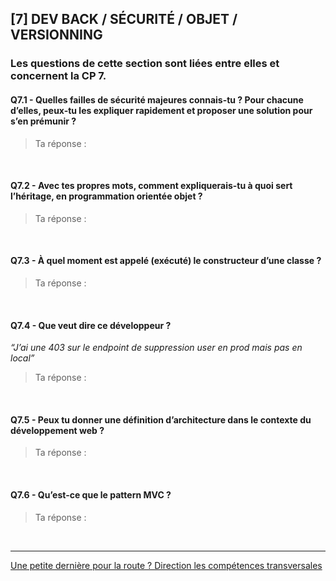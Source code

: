 ## **[7] DEV BACK / SÉCURITÉ / OBJET / VERSIONNING**

### Les questions de cette section sont liées entre elles et concernent la CP 7.

#### Q7.1 - Quelles failles de sécurité majeures connais-tu ? Pour chacune d’elles, peux-tu les expliquer rapidement et proposer une solution pour s’en prémunir ?

> Ta réponse : 

&nbsp;

#### Q7.2 - Avec tes propres mots, comment expliquerais-tu à quoi sert l’héritage, en programmation orientée objet ?

> Ta réponse : 

&nbsp;

#### Q7.3 - À quel moment est appelé (exécuté) le constructeur d’une classe ?

> Ta réponse : 

&nbsp;

#### Q7.4 - Que veut dire ce développeur ? 

*“J’ai une 403 sur le endpoint de suppression user en prod mais pas en local”*

> Ta réponse : 

&nbsp;

#### Q7.5 - Peux tu donner une définition d’architecture dans le contexte du développement web ? 

> Ta réponse : 

&nbsp;

#### Q7.6 - Qu’est-ce que le pattern MVC ? 

> Ta réponse : 

&nbsp;

---

[Une petite dernière pour la route ? Direction les compétences transversales](Transverse.md)